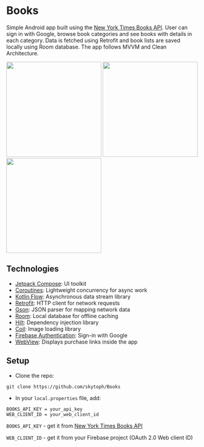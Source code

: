# Books
Simple Android app built using the [New York Times Books API](https://developer.nytimes.com/docs/books-product/1/overview).
User can sign in with Google, browse book categories and see books with details in each category. 
Data is fetched using Retrofit and book lists are saved locally using Room database.
The app follows MVVM and Clean Architecture.

<img src="https://github.com/user-attachments/assets/ced75288-fb7a-4dc9-8f65-cca995c77026" width="250">
<img src="https://github.com/user-attachments/assets/0b5d948f-3ebe-4c91-8e16-769b1e7bd63e" width="250">
<img src="https://github.com/user-attachments/assets/2607feca-645d-46b5-b511-1f01c3339595" width="250">


## Technologies
- [Jetpack Compose](https://developer.android.com/jetpack/compose): UI toolkit
- [Coroutines](https://kotlinlang.org/docs/coroutines-overview.html): Lightweight concurrency for async work
- [Kotlin Flow](https://kotlinlang.org/docs/flow.html): Asynchronous data stream library
- [Retrofit](https://square.github.io/retrofit/): HTTP client for network requests
- [Gson](https://github.com/google/gson): JSON parser for mapping network data
- [Room](https://developer.android.com/training/data-storage/room): Local database for offline caching
- [Hilt](https://developer.android.com/training/dependency-injection/hilt-android): Dependency injection library
- [Coil](https://coil-kt.github.io/coil/compose/): Image loading library
- [Firebase Authentication](https://firebase.google.com/products/auth): Sign-in with Google
- [WebView](https://developer.android.com/reference/android/webkit/WebView): Displays purchase links inside the app

## Setup
- Clone the repo:
```
git clone https://github.com/skytoph/Books
```


- In your `local.properties` file, add:
```
BOOKS_API_KEY = your_api_key
WEB_CLIENT_ID = your_web_client_id
```

`BOOKS_API_KEY` - get it from [New York Times Books API](https://developer.nytimes.com/docs/books-product/1/overview)

`WEB_CLIENT_ID` - get it from your Firebase project (OAuth 2.0 Web client ID)
